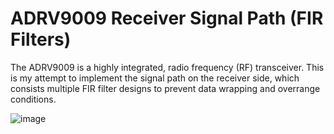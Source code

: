 # ADRV9009 Receiver Signal Path (FIR Filters)

The ADRV9009 is a highly integrated, radio frequency (RF) transceiver. This is my attempt to implement the signal path on the receiver side, which consists multiple FIR filter designs to prevent data wrapping and overrange conditions.

![image](https://user-images.githubusercontent.com/57845986/125719544-e2d2f49f-16d6-43e8-ad01-c58b4afe28be.png)
